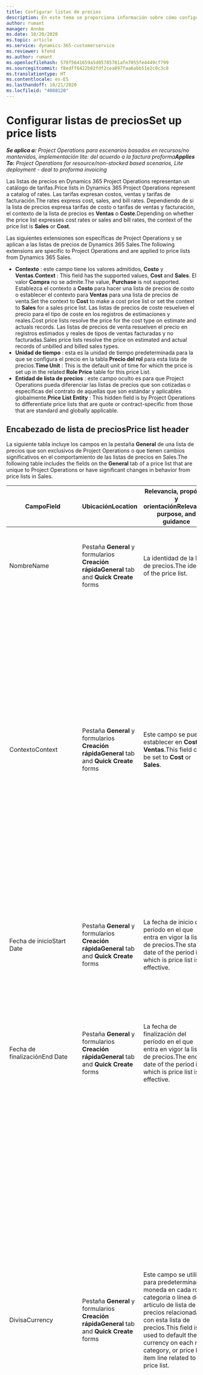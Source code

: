 ```yaml
---
title: Configurar listas de precios
description: En este tema se proporciona información sobre cómo configurar las listas de precios de costes y ventas.
author: rumant
manager: Annbe
ms.date: 10/20/2020
ms.topic: article
ms.service: dynamics-365-customerservice
ms.reviewer: kfend
ms.author: rumant
ms.openlocfilehash: 578f5641659a5d05785781afe7055fe4449cf799
ms.sourcegitcommit: f8edff6422b82fdf2cea897faa6abb51e2c0c3c8
ms.translationtype: HT
ms.contentlocale: es-ES
ms.lasthandoff: 10/21/2020
ms.locfileid: "4088120"
---
```

# <a name="set-up-price-lists"></a><span data-ttu-id="8cf72-103">Configurar listas de precios</span><span class="sxs-lookup"><span data-stu-id="8cf72-103">Set up price lists</span></span>

<span data-ttu-id="8cf72-104">_**Se aplica a:** Project Operations para escenarios basados en recursos/no mantenidos, implementación lite: del acuerdo a la factura proforma_</span><span class="sxs-lookup"><span data-stu-id="8cf72-104">_**Applies To:** Project Operations for resource/non-stocked based scenarios, Lite deployment - deal to proforma invoicing_</span></span>

<span data-ttu-id="8cf72-105">Las listas de precios en Dynamics 365 Project Operations representan un catálogo de tarifas.</span><span class="sxs-lookup"><span data-stu-id="8cf72-105">Price lists in Dynamics 365 Project Operations represent a catalog of rates.</span></span> <span data-ttu-id="8cf72-106">Las tarifas expresan costos, ventas y tarifas de facturación.</span><span class="sxs-lookup"><span data-stu-id="8cf72-106">The rates express cost, sales, and bill rates.</span></span> <span data-ttu-id="8cf72-107">Dependiendo de si la lista de precios expresa tarifas de costo o tarifas de ventas y facturación, el contexto de la lista de precios es **Ventas** o **Coste**.</span><span class="sxs-lookup"><span data-stu-id="8cf72-107">Depending on whether the price list expresses cost rates or sales and bill rates, the context of the price list is **Sales** or **Cost**.</span></span>

<span data-ttu-id="8cf72-108">Las siguientes extensiones son específicas de Project Operations y se aplican a las listas de precios de Dynamics 365 Sales.</span><span class="sxs-lookup"><span data-stu-id="8cf72-108">The following extensions are specific to Project Operations and are applied to price lists from Dynamics 365 Sales.</span></span>

- <span data-ttu-id="8cf72-109">**Contexto** : este campo tiene los valores admitidos, **Costo** y **Ventas**.</span><span class="sxs-lookup"><span data-stu-id="8cf72-109">**Context** : This field has the supported values, **Cost** and **Sales**.</span></span> <span data-ttu-id="8cf72-110">El valor **Compra** no se admite.</span><span class="sxs-lookup"><span data-stu-id="8cf72-110">The value, **Purchase** is not supported.</span></span> <span data-ttu-id="8cf72-111">Establezca el contexto a **Costo** para hacer una lista de precios de costo o establecer el contexto para **Ventas** para una lista de precios de venta.</span><span class="sxs-lookup"><span data-stu-id="8cf72-111">Set the context to **Cost** to make a cost price list or set the context to **Sales** for a sales price list.</span></span> <span data-ttu-id="8cf72-112">Las listas de precios de coste resuelven el precio para el tipo de coste en los registros de estimaciones y reales.</span><span class="sxs-lookup"><span data-stu-id="8cf72-112">Cost price lists resolve the price for the cost type on estimate and actuals records.</span></span> <span data-ttu-id="8cf72-113">Las listas de precios de venta resuelven el precio en registros estimados y reales de tipos de ventas facturadas y no facturadas.</span><span class="sxs-lookup"><span data-stu-id="8cf72-113">Sales price lists resolve the price on estimated and actual records of unbilled and billed sales types.</span></span>
- <span data-ttu-id="8cf72-114">**Unidad de tiempo** : esta es la unidad de tiempo predeterminada para la que se configura el precio en la tabla **Precio del rol** para esta lista de precios.</span><span class="sxs-lookup"><span data-stu-id="8cf72-114">**Time Unit** : This is the default unit of time for which the price is set up in the related **Role Price** table for this price List.</span></span>
- <span data-ttu-id="8cf72-115">**Entidad de lista de precios** : este campo oculto es para que Project Operations pueda diferenciar las listas de precios que son cotizadas o específicas del contrato de aquellas que son estándar y aplicables globalmente.</span><span class="sxs-lookup"><span data-stu-id="8cf72-115">**Price List Entity** : This  hidden field is by Project Operations to differentiate price lists that are quote or contract-specific from those that are standard and globally applicable.</span></span>

## <a name="price-list-header"></a><span data-ttu-id="8cf72-116">Encabezado de lista de precios</span><span class="sxs-lookup"><span data-stu-id="8cf72-116">Price list header</span></span>

<span data-ttu-id="8cf72-117">La siguiente tabla incluye los campos en la pestaña **General** de una lista de precios que son exclusivos de Project Operations o que tienen cambios significativos en el comportamiento de las listas de precios en Sales.</span><span class="sxs-lookup"><span data-stu-id="8cf72-117">The following table includes the fields on the **General** tab of a price list that are unique to Project Operations or have significant changes in behavior from price lists in Sales.</span></span>

| <span data-ttu-id="8cf72-118">Campo</span><span class="sxs-lookup"><span data-stu-id="8cf72-118">Field</span></span> | <span data-ttu-id="8cf72-119">Ubicación</span><span class="sxs-lookup"><span data-stu-id="8cf72-119">Location</span></span> | <span data-ttu-id="8cf72-120">Relevancia, propósito y orientación</span><span class="sxs-lookup"><span data-stu-id="8cf72-120">Relevance, purpose, and guidance</span></span> | <span data-ttu-id="8cf72-121">Impacto posterior</span><span class="sxs-lookup"><span data-stu-id="8cf72-121">Downstream impact</span></span> |
| --- | --- | --- | --- |
| <span data-ttu-id="8cf72-122">Nombre</span><span class="sxs-lookup"><span data-stu-id="8cf72-122">Name</span></span> | <span data-ttu-id="8cf72-123">Pestaña **General** y formularios **Creación rápida**</span><span class="sxs-lookup"><span data-stu-id="8cf72-123">**General** tab and **Quick Create** forms</span></span> | <span data-ttu-id="8cf72-124">La identidad de la lista de precios.</span><span class="sxs-lookup"><span data-stu-id="8cf72-124">The identity of the price list.</span></span> | <span data-ttu-id="8cf72-125">La lista de precios se muestra con este valor en todas las páginas de lista y opciones desplegables.</span><span class="sxs-lookup"><span data-stu-id="8cf72-125">The price list is shown with this value on all list pages and drop-down options.</span></span>|
| <span data-ttu-id="8cf72-126">Contexto</span><span class="sxs-lookup"><span data-stu-id="8cf72-126">Context</span></span> | <span data-ttu-id="8cf72-127">Pestaña **General** y formularios **Creación rápida**</span><span class="sxs-lookup"><span data-stu-id="8cf72-127">**General** tab and **Quick Create** forms</span></span> | <span data-ttu-id="8cf72-128">Este campo se puede establecer en **Coste** o **Ventas**.</span><span class="sxs-lookup"><span data-stu-id="8cf72-128">This field can be set to **Cost** or **Sales**.</span></span> | <span data-ttu-id="8cf72-129">Una lista de precios establecida en **Coste** se utiliza para buscar el precio de las estimaciones de costes y los costes reales.</span><span class="sxs-lookup"><span data-stu-id="8cf72-129">A price list set to **Cost** is used to look up the price for cost estimates and cost actuals.</span></span> <span data-ttu-id="8cf72-130">Una lista de precios establecida en **Ventas** se utiliza para buscar el precio de las estimaciones de ventas y las ventas reales.</span><span class="sxs-lookup"><span data-stu-id="8cf72-130">A price list set to **Sales** is used to look up the price for sales estimates and sales actuals.</span></span> <span data-ttu-id="8cf72-131">Solo las listas de precios que tienen el contexto establecido en **Ventas** se puede adjuntar a listas de precios de proyectos para clientes, cotizaciones de proyectos y contratos de proyectos.</span><span class="sxs-lookup"><span data-stu-id="8cf72-131">Only price lists that have the context set to **Sales** can be attached to project price lists for customers, project quotes, and project contracts.</span></span> |
| <span data-ttu-id="8cf72-132">Fecha de inicio</span><span class="sxs-lookup"><span data-stu-id="8cf72-132">Start Date</span></span> | <span data-ttu-id="8cf72-133">Pestaña **General** y formularios **Creación rápida**</span><span class="sxs-lookup"><span data-stu-id="8cf72-133">**General** tab and **Quick Create** forms</span></span> | <span data-ttu-id="8cf72-134">La fecha de inicio del período en el que entra en vigor la lista de precios.</span><span class="sxs-lookup"><span data-stu-id="8cf72-134">The start date of the period in which is price list is effective.</span></span> | <span data-ttu-id="8cf72-135">Con el campo **Fecha final** , este campo se utiliza para determinar qué lista de precios es aplicable para una determinada estimación o línea real.</span><span class="sxs-lookup"><span data-stu-id="8cf72-135">With the **End Date** field, this field is used to determine which price list is applicable for a certain estimate or actual line.</span></span> |
| <span data-ttu-id="8cf72-136">Fecha de finalización</span><span class="sxs-lookup"><span data-stu-id="8cf72-136">End Date</span></span> | <span data-ttu-id="8cf72-137">Pestaña **General** y formularios **Creación rápida**</span><span class="sxs-lookup"><span data-stu-id="8cf72-137">**General** tab and **Quick Create** forms</span></span> | <span data-ttu-id="8cf72-138">La fecha de finalización del período en el que entra en vigor la lista de precios.</span><span class="sxs-lookup"><span data-stu-id="8cf72-138">The end date of the period in which is price list is effective.</span></span> | <span data-ttu-id="8cf72-139">Con el campo **Fecha de inicio** , este campo se utiliza para determinar qué lista de precios es aplicable para una determinada estimación o línea real.</span><span class="sxs-lookup"><span data-stu-id="8cf72-139">With the **Start Date** field, this field is used to determine which price list is applicable for a certain estimate or actual line.</span></span> |
| <span data-ttu-id="8cf72-140">Divisa</span><span class="sxs-lookup"><span data-stu-id="8cf72-140">Currency</span></span> | <span data-ttu-id="8cf72-141">Pestaña **General** y formularios **Creación rápida**</span><span class="sxs-lookup"><span data-stu-id="8cf72-141">**General** tab and **Quick Create** forms</span></span> | <span data-ttu-id="8cf72-142">Este campo se utiliza para predeterminar la moneda en cada rol, categoría o línea de artículo de lista de precios relacionada con esta lista de precios.</span><span class="sxs-lookup"><span data-stu-id="8cf72-142">This field is used to default the currency on each role, category, or price list item line related to this price list.</span></span> | <span data-ttu-id="8cf72-143">En las listas de precios de **Ventas** , los roles, las categorías o las líneas de artículos de la lista de precios no se pueden crear en ninguna moneda que no sea esta.</span><span class="sxs-lookup"><span data-stu-id="8cf72-143">On **Sales** price lists, roles, categories, or price list item lines can't be created in any currency other than this currency.</span></span> <span data-ttu-id="8cf72-144">En la lista de precios de **Coste** puede crear una línea de precios de rol en cualquier moneda.</span><span class="sxs-lookup"><span data-stu-id="8cf72-144">On **Cost** price lists, you can create a role price line in any currency.</span></span> <span data-ttu-id="8cf72-145">La moneda definida aquí se utiliza por defecto.</span><span class="sxs-lookup"><span data-stu-id="8cf72-145">The currency defined here is used as a default.</span></span> <span data-ttu-id="8cf72-146">La configuración del usuario que está relacionada con los precios de los roles puede anular este valor para permitir la configuración de la tasa de coste de mano de obra en cualquier moneda.</span><span class="sxs-lookup"><span data-stu-id="8cf72-146">The user setup that is related role prices can override this value to enable labor cost rate setup in any currency.</span></span> <span data-ttu-id="8cf72-147">Las tasas de coste de la categoría y los costes de los artículos de la lista de precios se pueden configurar solo en la moneda definida aquí.</span><span class="sxs-lookup"><span data-stu-id="8cf72-147">Category cost rates and price list item costs can be set up only in the currency defined here.</span></span> |
| <span data-ttu-id="8cf72-148">Unidad de tiempo</span><span class="sxs-lookup"><span data-stu-id="8cf72-148">Time Unit</span></span> | <span data-ttu-id="8cf72-149">Pestaña **General** y formularios **Creación rápida**</span><span class="sxs-lookup"><span data-stu-id="8cf72-149">**General** tab and **Quick Create** forms</span></span> | <span data-ttu-id="8cf72-150">Este campo se utiliza para predeterminar la unidad de tiempo en cada línea de rol relacionada con esta lista de precios.</span><span class="sxs-lookup"><span data-stu-id="8cf72-150">This field is used to default the time unit on each role line related to this price list.</span></span> | <span data-ttu-id="8cf72-151">Este valor de campo solo se utiliza en la configuración de precio de función relacionada.</span><span class="sxs-lookup"><span data-stu-id="8cf72-151">This field value is only used on related role price setup.</span></span> <span data-ttu-id="8cf72-152">En la lista de precios de **Coste** y **Ventas** puede crear una línea de precios de rol en cualquier unidad de tiempo.</span><span class="sxs-lookup"><span data-stu-id="8cf72-152">On **Cost** and **Sales** price lists, you can create a role price line in any unit of time.</span></span> <span data-ttu-id="8cf72-153">La unidad de tiempo definida aquí se utiliza por defecto.</span><span class="sxs-lookup"><span data-stu-id="8cf72-153">The time unit defined here is used as a default.</span></span> <span data-ttu-id="8cf72-154">La configuración del usuario que está relacionada con los precios de los roles puede anular este valor para permitir la configuración de costes laborales y tasa de facturación en cualquier unidad de tiempo.</span><span class="sxs-lookup"><span data-stu-id="8cf72-154">The user setup related role prices can override this value to enable labor cost and bill rate setup in any unit of time.</span></span> |
| <span data-ttu-id="8cf72-155">Descripción</span><span class="sxs-lookup"><span data-stu-id="8cf72-155">Description</span></span> | <span data-ttu-id="8cf72-156">Pestaña **General** y formularios **Creación rápida**</span><span class="sxs-lookup"><span data-stu-id="8cf72-156">**General** tab and **Quick Create** forms</span></span> | <span data-ttu-id="8cf72-157">Este campo de texto le permite proporcionar una descripción de varias líneas de la lista de precios.</span><span class="sxs-lookup"><span data-stu-id="8cf72-157">This text field allows you to provide a multi-line description of the price list.</span></span> | <span data-ttu-id="8cf72-158">Este campo se muestra en las vistas **Asociado** sobre la lista de precios en varias entidades que tienen listas de precios relacionadas.</span><span class="sxs-lookup"><span data-stu-id="8cf72-158">This field is shown in the **Associated** views on the price list in various entities that have related price lists.</span></span> |
